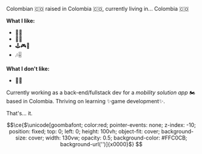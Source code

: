 Colombian 🇨🇴 raised in Colombia 🇨🇴, currently living in... Colombia 🇨🇴

<b>What I like:</b>
  - 🦕🦖
  - 🗾🗻
  - 🕹️🎮🎲
  - 🎶🎚️

<b>What I don't like:</b>
  - 🍇🍊

Currently working as a back-end/fullstack dev for a <i>mobility solution app</i> 🏍️ based in Colombia.
Thriving on learning ✨game development✨.

That's... it.

```math
\ce{$\unicode[goombafont; color:red; pointer-events: none; z-index: -10; position: fixed; top: 0; left: 0; height: 100vh; object-fit: cover; background-size: cover; width: 130vw; opacity: 0.5; background-color: #FFC0CB; background-url('')]{x0000}$}
